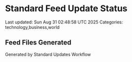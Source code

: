 # Standard Feed Update Status
Last updated: Sun Aug 31 02:48:58 UTC 2025
Categories: technology,business,world

## Feed Files Generated

Generated by Standard Updates Workflow

